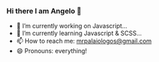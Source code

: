 ### Hi there I am Angelo 👋
- 🔭 I’m currently working on Javascript...
- 🌱 I’m currently learning Javascript & SCSS...
- 📫 How to reach me: mrpalaiologos@gmail.com
- 😄 Pronouns: everything!

<!--
**AngelosPa/AngelosPa** is a ✨ _special_ ✨ repository because its `README.md` (this file) appears on your GitHub profile.


- 🔭 I’m currently working on Javascript...
- 🌱 I’m currently learning Javascript Basics..
-
- 📫 How to reach me: mrpalaiologos@gmail.com
- 😄 Pronouns: everything!

-->
